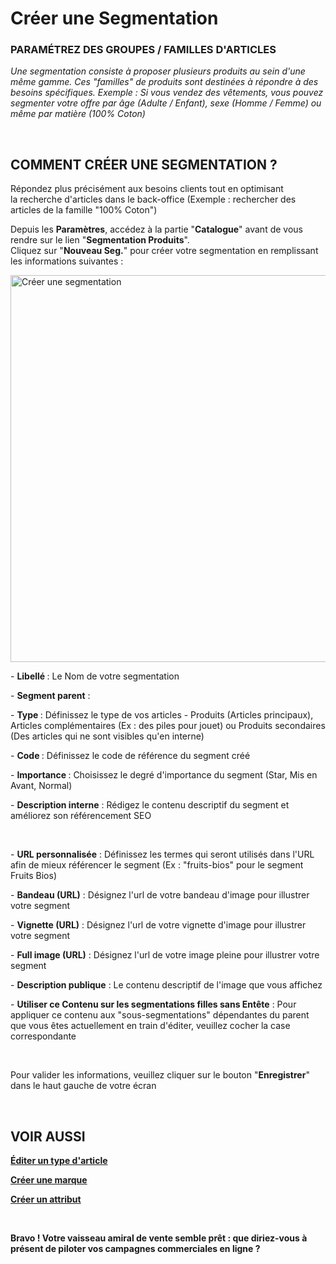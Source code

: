 # Créer une Segmentation


<h3 >PARAM&Eacute;TREZ DES GROUPES / FAMILLES D'ARTICLES</h3>


<p><em><span >Une segmentation consiste &agrave; proposer plusieurs produits au sein d'une m&ecirc;me gamme. Ces "familles" de produits sont destin&eacute;es &agrave; r&eacute;pondre &agrave; des besoins sp&eacute;cifiques. <span >Exemple</span> : Si vous vendez des v&ecirc;tements, vous pouvez segmenter votre offre par &acirc;ge (Adulte / Enfant), sexe (Homme / Femme) ou m&ecirc;me par mati&egrave;re (100% Coton)</span></em></p>
<p>&nbsp;</p>


<h2>COMMENT CR&Eacute;ER UNE SEGMENTATION ?</h2>
<p>R&eacute;pondez plus pr&eacute;cis&eacute;ment aux besoins clients tout en optimisant la&nbsp;recherche d'articles dans le back-office (Exemple : rechercher des articles de la famille "100% Coton")</p>
<p>Depuis les <strong>Param&egrave;tres</strong>, acc&eacute;dez &agrave; la partie "<strong>Catalogue</strong>" avant de vous rendre sur le lien "<strong>Segmentation Produits</strong>".<br />Cliquez sur "<strong>Nouveau Seg.</strong>" pour cr&eacute;er votre segmentation en remplissant les informations suivantes :</p>


<p><img src="https://datasimplemente.blob.core.windows.net/aide/creer-segmentation.gif" alt="Cr&eacute;er une segmentation" width="1100" height="619" /></p>


<p>-&nbsp;<strong>Libell&eacute;&nbsp;</strong>: Le Nom de votre segmentation</p>
<p>-&nbsp;<strong>Segment parent</strong>&nbsp;:&nbsp;</p>
<p>-&nbsp;<strong>Type&nbsp;</strong>: D&eacute;finissez le type de vos articles - Produits (Articles principaux), Articles compl&eacute;mentaires (Ex : des piles pour jouet) ou Produits secondaires (Des articles qui ne sont visibles qu'en interne)</p>
<p>-&nbsp;<strong>Code&nbsp;</strong>: D&eacute;finissez le code de r&eacute;f&eacute;rence du segment cr&eacute;&eacute;&nbsp;</p>
<p>-&nbsp;<strong>Importance&nbsp;</strong>: Choisissez le degr&eacute; d'importance du segment (Star, Mis en Avant, Normal)</p>
<p>-&nbsp;<strong>Description&nbsp;interne</strong>&nbsp;: R&eacute;digez le contenu descriptif du segment et am&eacute;liorez son r&eacute;f&eacute;rencement SEO</p>
<p>&nbsp;</p>
<p>-&nbsp;<strong>URL personnalis&eacute;e</strong>&nbsp;:&nbsp;D&eacute;finissez les termes qui seront utilis&eacute;s dans l'URL afin de mieux r&eacute;f&eacute;rencer le segment (Ex : "fruits-bios" pour le segment Fruits Bios)</p>
<p>-&nbsp;<strong>Bandeau (URL)</strong>&nbsp;: D&eacute;signez l'url de votre bandeau d'image pour illustrer votre segment</p>
<p>-&nbsp;<strong>Vignette (URL)</strong>&nbsp;:&nbsp;D&eacute;signez l'url de votre vignette d'image pour illustrer votre segment</p>
<p>-&nbsp;<strong>Full image (URL)</strong>&nbsp;:&nbsp;D&eacute;signez l'url de votre image pleine pour illustrer votre segment</p>
<p>-&nbsp;<strong>Description publique</strong>&nbsp;: Le contenu descriptif de l'image que vous affichez</p>
<p>-&nbsp;<strong>Utiliser ce Contenu sur les segmentations filles sans Ent&ecirc;te</strong>&nbsp;: Pour appliquer ce contenu aux "sous-segmentations" d&eacute;pendantes du parent que vous &ecirc;tes actuellement en train d'&eacute;diter, veuillez cocher la case correspondante</p>
<p>&nbsp;</p>
<p>Pour valider les informations, veuillez cliquer sur le bouton "<strong>Enregistrer</strong>" dans le haut gauche de votre &eacute;cran</p>
<p>&nbsp;</p>


<h2>VOIR AUSSI</h2>
<p><span ><strong><a title="&Eacute;diter un type d'article" href="/fr-fr/start/vente-online/config-catalogue/edit-type-article.md">&Eacute;diter un type d'article</a></strong></span></p>
<p><span ><strong><a title="Cr&eacute;er une marque" href="/fr-fr/start/vente-online/config-catalogue/creer-marque.md">Cr&eacute;er une marque</a></strong></span></p>
<p><span ><strong><a title="Cr&eacute;er un attribut" href="/fr-fr/start/vente-online/config-catalogue/creer-attribut.md">Cr&eacute;er un attribut</a></strong></span></p>
<p>&nbsp;</p>
<p ><strong><span >Bravo ! Votre vaisseau amiral de vente semble pr&ecirc;t : que diriez-vous &agrave; pr&eacute;sent de piloter vos campagnes commerciales en ligne ?</span></strong></p>

